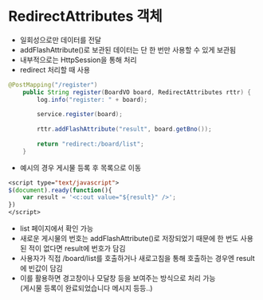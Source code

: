 # RedirectAttributes 객체
- 일회성으로만 데이터를 전달
- addFlashAttribute()로 보관된 데이터는 단 한 번만 사용할 수 있게 보관됨
- 내부적으로는 HttpSession을 통해 처리
- redirect 처리할 때 사용
```java
@PostMapping("/register")
	public String register(BoardVO board, RedirectAttributes rttr) {
		log.info("register: " + board);
		
		service.register(board);
		
		rttr.addFlashAttribute("result", board.getBno());
		
		return "redirect:/board/list";
	}
```
- 예시의 경우 게시물 등록 후 목록으로 이동
```jsp
<script type="text/javascript">
$(document).ready(function(){
	var result = '<c:out value="${result}" />';
})
</script>
```
- list 페이지에서 확인 가능
- 새로운 게시물의 번호는 addFlashAttribute()로 저장되었기 때문에 한 번도 사용된 적이 없다면 result에 번호가 담김
- 사용자가 직접 /board/list를 호출하거나 새로고침을 통해 호출하는 경우엔 result에 빈값이 담김
- 이를 활용하면 경고창이나 모달창 등을 보여주는 방식으로 처리 가능<br>
(게시물 등록이 완료되었습니다 메시지 등등..)